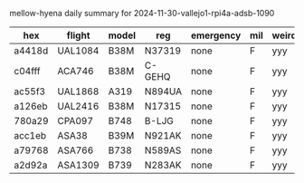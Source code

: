 mellow-hyena daily summary for 2024-11-30-vallejo1-rpi4a-adsb-1090

|hex|flight|model|reg|emergency|mil|weirdo|
|--|--|--|--|--|--|--|
|a4418d|UAL1084|B38M|N37319|none|F|yyy|
|c04fff|ACA746|B38M|C-GEHQ|none|F|yyy|
|ac55f3|UAL1868|A319|N894UA|none|F|yyy|
|a126eb|UAL2416|B38M|N17315|none|F|yyy|
|780a29|CPA097|B748|B-LJG|none|F|yyy|
|acc1eb|ASA38|B39M|N921AK|none|F|yyy|
|a79768|ASA766|B738|N589AS|none|F|yyy|
|a2d92a|ASA1309|B739|N283AK|none|F|yyy|
